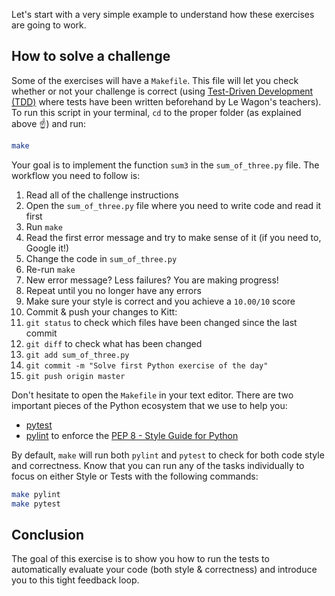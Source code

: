 Let's start with a very simple example to understand how these exercises are going to work.

## How to solve a challenge

Some of the exercises will have a `Makefile`. This file will let you check whether or not your challenge is correct (using [Test-Driven Development (TDD)](https://en.wikipedia.org/wiki/Test-driven_development) where tests have been written beforehand by Le Wagon's teachers). To run this script in your terminal, `cd` to the proper folder (as explained above ☝️) and run:

``` bash
make
```

Your goal is to implement the function `sum3` in the `sum_of_three.py` file. The workflow you need to follow is:

1. Read all of the challenge instructions
1. Open the `sum_of_three.py` file where you need to write code and read it first
1. Run `make`
1. Read the first error message and try to make sense of it (if you need to, Google it!)
1. Change the code in `sum_of_three.py`
1. Re-run `make`
1. New error message? Less failures? You are making progress!
1. Repeat until you no longer have any errors
1. Make sure your style is correct and you achieve a `10.00/10` score
1. Commit & push your changes to Kitt:
  1. `git status` to check which files have been changed since the last commit
  1. `git diff` to check what has been changed
  1. `git add sum_of_three.py`
  1. `git commit -m "Solve first Python exercise of the day"`
  1. `git push origin master`

Don't hesitate to open the `Makefile` in your text editor. There are two important pieces of the Python ecosystem that we use to help you:

- [pytest](https://docs.pytest.org/en/latest/)
- [pylint](https://www.pylint.org/) to enforce the [PEP 8 - Style Guide for Python](https://www.python.org/dev/peps/pep-0008/)

By default, `make` will run both `pylint` and `pytest` to check for both code style and correctness.
Know that you can run any of the tasks individually to focus on either Style or Tests with the following commands:

```bash
make pylint
make pytest
```

## Conclusion

The goal of this exercise is to show you how to run the tests to automatically evaluate your code (both style & correctness) and introduce you to this tight feedback loop.
